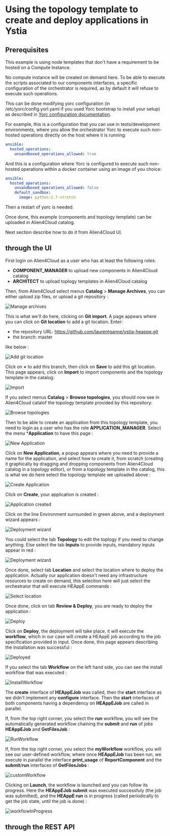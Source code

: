 # Using the topology template to create and deploy applications in Ystia

## Prerequisites

This example is using node templates that don't have a requirement to be hosted on a 
Compute Instance.

No compute instance will be created on demand here. To be able to execute the scripts associated 
to our components interfaces, a specific configuration of the orchestrator is required, as by default it will refuse to execute such operations.

This can be done modifying yorc configuration (in /etc/yorc/config.yorl.yaml if you used Yorc bootstrap to install your setup) as described in [Yorc configuration documentation](https://yorc.readthedocs.io/en/latest/configuration.html#option-ansible-sandbox-hosted-ops-cfg).

For example, this is a configuration that you can use in tests/development environments, where you allow the orchestrator Yorc to execute such non-hosted operations directly on the host where it is running:

```yaml
ansible:
  hosted_operations:
    unsandboxed_operations_allowed: true
```

And this is a configuration where Yorc is configured to execute such non-hosted operations within a docker container using an image of you choice:

```yaml
ansible:
  hosted_operations:
    unsandboxed_operations_allowed: false
    default_sandbox:
      image: python:2.7-stretch
```
Then a restart of yorc is needed.

Once done, this example (components and topology template) can be uploaded in Alien4Cloud catalog.

Next section describe how to do it from Alien4Cloud UI.

## through the UI

First login on Alien4Cloud as a user who has at least the following roles:
* **COMPONENT_MANAGER** to upload new components in Alien4Cloud catalog
* **ARCHITECT** to upload toplogy templates in Alien4Cloud catalog

Then, from Alien4Cloud select menus **Catalog** > **Manage Archives**, you can either upload zip files, or upload a git repository :

![Manage archives](images/1ManageArchivers.PNG)

This is what we'll do here, clicking on **Git import**. A page appears where you can click on **Git location** to add a git location.
Enter:
* the repository URL: https://github.com/laurentganne/ystia-heappe.git
* the branch: master

like below :

![Add git location](images/2AddGitLocation.PNG)


Click on **+** to add this branch, then click on **Save** to add this git location.
This page appears, click on **Import** to import components and the topology template in the catalog:

![Import](images/3ImportLocation.PNG)

If you select menus  **Catalog** > **Browse topologies**, you should now see in Alien4Cloud catalof the topology template provided by this repository:

![Browse topologies](images/4TopologyInCatalog.PNG)

Then to be able to create an application from this topology template, you need to login as a user who has the role **APPLICATION_MANAGER**.
Select the menu ***Application** to have this page :

![New Application](images/5NewApp.PNG)

Click on **New Application**, a popup appears where you need to provide a name for the application, and select how to create it, from scratch (creating it graphically by dragging and dropping components from Alien4Cloud catalog in a topology editor), or from a topology template in the catalog, this is what we do here select the topology template we uploaded above :

![Create Application](images/6NewAppFromTemplate.PNG)

Click on **Create**, your application is created :

![Application created](images/7AppTest.PNG)

Click on the line Environment surrounded in green above, and a deployment wizard appears :

![Deployment wizard](images/8DeploymentWizard.PNG)

You could select the tab **Topology** to edit the toplogy if you need to change anything.
Else select the tab **Inputs** to provide inputs, mandatory inputs appear in red :

![Deployment wizard](images/9Inputs.PNG)

Once done, select tab **Location** and select the location where to deploy the application. Actually our application doesn't need any infrastructure resources to create on demand, this selection here will just select the orchestrator that will execute HEAppE commands :

![Select location](images/10SelectLocation.PNG)

Once done, click on tab **Review & Deploy**, you are ready to deploy the application :

![Deploy](images/11Deploy.PNG)

Click on **Deploy**, the deployment will take place, it will execute the **workflow**, which in our case will create a HEAppE job according to the job specification provided in input. Once done, this page appears describing the installation was successful :

![Deployed](images/12Deployed.PNG)

If you select the tab **Workflow** on the left hand side, you can see the install workflow that was executed :

![InstallWorkflow](images/13InstallWorkflow.PNG)

The **create** interface of **HEAppEJob** was called, then the **start** interface as we didn't implement any **configure** interface. Then the **start** interfaces of both components having a dependency on  **HEAppEJob** are called in parallel.

If, from the top right corner, you select the **run** workflow, you will see the automatically generated workflow chaining the **submit** and **run** of jobs **HEAppEJob** and **GetFilesJob** :

![RunWorkflow](images/14RunWorkflow.PNG)

If, from the top right corner, you select the **myWorkflow** workflow, you will see our user-defined workflow, where once **HEAppEJob** has been run, we execute in parallel the interface **print_usage** of **ReportComponent** and the **submit**/**run** interfaces of **GetFilesJobs** :

![customWorkflow](images/15CustomWorkflow.PNG)

Clicking on **Launch**, the workflow is launched and you can follow its progress. Here the **HEAppEJob submit** was executed successfuly (the job was submitted), and the **HEAppE run** is in progress (called periodically to get the job state, until the job is done) :

![workflowInProgress](images/16WorkflowInProgress.PNG)











## through the REST API
